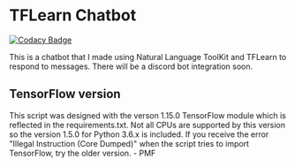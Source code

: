 # TFLearn Chatbot

[![Codacy Badge](https://api.codacy.com/project/badge/Grade/5c4d8370752f4e78b1c5a9650e746299)](https://app.codacy.com/manual/elementzprojects/chatbot?utm_source=github.com&utm_medium=referral&utm_content=elementzprojects/chatbot&utm_campaign=Badge_Grade_Dashboard)

This is a chatbot that I made using Natural Language ToolKit and TFLearn to respond to messages. There will be a discord bot integration soon.

## TensorFlow version
This script was designed with the verson 1.15.0 TensorFlow module which is reflected in the requirements.txt. Not all CPUs are supported by this version so the version 1.5.0 for Python 3.6.x is included. If you receive the error "Illegal Instruction (Core Dumped)" when the script tries to import TensorFlow, try the older version. - PMF
